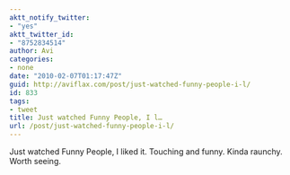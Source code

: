 ```yaml
---
aktt_notify_twitter:
- "yes"
aktt_twitter_id:
- "8752834514"
author: Avi
categories:
- none
date: "2010-02-07T01:17:47Z"
guid: http://aviflax.com/post/just-watched-funny-people-i-l/
id: 833
tags:
- tweet
title: Just watched Funny People, I l…
url: /post/just-watched-funny-people-i-l/
---
```

Just watched Funny People, I liked it. Touching and funny. Kinda raunchy. Worth seeing.